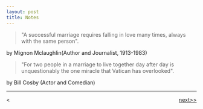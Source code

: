```yaml
---
layout: post
title: Notes
---
```


> "A successful marriage requires falling in love many times, always with the same person".

by Mignon Mclaughlin(Author and Journalist, 1913-1983)



> "For two people in a marriage to live together day after day is unquestionably the one miracle that Vatican has overlooked".

by Bill Cosby (Actor and Comedian)




********************************************

<div style="position: relative;"><div><<previous</div><div style="position: absolute; right: 0px; top: 0px;"><a href="http://jayhawk.ningtian.info/blogs/2016/05/18/why-apple-music-is-so-bad-when-the-iphone-is-so-good">next>></a></div></div>









